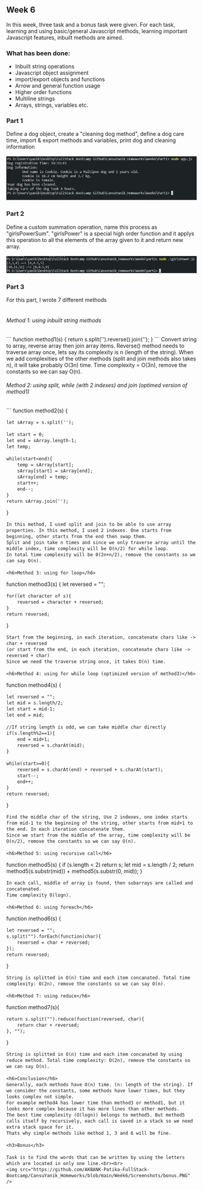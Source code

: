 ## Week 6

In this week, three task and a bonus task were given. For each task, learning and using basic/general Javascript methods, learning important Javascript features, inbuilt methods are aimed.

### What has been done:
- Inbuilt string operations
- Javascript object assignment
- import/export objects and functions
- Arrow and general function usage
- Higher order functions
- Multiline strings
- Arrays, strings, variables etc.


<h3>Part 1</h3>

Define a dog object, create a "cleaning dog method", define a dog care time, import & export methods and variables, print dog and cleaning information<br><br>
<img src="https://github.com/AKBANK-Patika-FullStack-Bootcamp/CansuYanik_Homeworks/blob/main/Week6/Screenshots/part1.PNG" />

<h3>Part 2</h3>

Define a custom summation operation, name this process as "girlsPowerSum". 
"girlsPower" is a special high order function and it applys this operation to all the elements of the array given to it and return new array.<br><br>
<img src="https://github.com/AKBANK-Patika-FullStack-Bootcamp/CansuYanik_Homeworks/blob/main/Week6/Screenshots/part2.PNG" />


<h3>Part 3</h3>

For this part, I wrote 7 different methods<br><br>

<h6>Method 1: using inbuilt string methods</h6>
```
function method1(s) {
    return s.split('').reverse().join('');
}
```
Convert string to array, reverse array then join array items.
Reverse() method needs to traverse array once, lets say its complexity is n (length of the string). When we add complexities of the other methods (split and join methods also takes n), it will take probably O(3n) time.
Time complexity = O(3n), remove the constants so we can say O(n). 

<h6>Method 2: using split, while (with 2 indexes) and join (optimed version of method1)</h6>
```
function method2(s) {

    let sArray = s.split('');

    let start = 0;
    let end = sArray.length-1;
    let temp;
        
    while(start<end){
        temp = sArray[start];
        sArray[start] = sArray[end];
        sArray[end] = temp;
        start++;
        end--;
    }
    return sArray.join('');
}
```
In this method, I used split and join to be able to use array properties. In this method, I used 2 indexes. One starts from beginning, other starts from the end then swap them.
Split and join take n times and since we only traverse array until the middle index, time complexity will be O(n/2) for while loop.
In total time complexity will be 0(2n+n/2), remove the constants so we can say O(n). 

<h6>Method 3: using for loop</h6>
```
function method3(s) {
    let reversed = "";

    for(let character of s){
        reversed = character + reversed;
    }
    return reversed;
}
```
Start from the beginning, in each iteration, concatenate chars like -> char + reversed
(or start from the end, in each iteration, concatenate chars like -> reversed + char)
Since we need the traverse string once, it takes O(n) time.

<h6>Method 4: using for while loop (optimized version of method3)</h6>
```
function method4(s) {

    let reversed = "";
    let mid = s.length/2;
    let start = mid-1;
    let end = mid;

    //If string length is odd, we can take middle char directly
    if(s.length%2==1){
        end = mid+1;
        reversed = s.charAt(mid);
    }
        
    while(start>=0){
        reversed = s.charAt(end) + reversed + s.charAt(start);
        start--;
        end++;
    }
    return reversed;
}
```
Find the middle char of the string, Use 2 indexes, one index starts from mid-1 to the beginning of the string, other starts from mid+1 to the end. In each iteration concatenate them.
Since we start from the middle of the array, time complexity will be O(n/2), remove the constants so we can say O(n). 

<h6>Method 5: using recursive call</h6>
```
function method5(s) {
    if (s.length < 2)
      return s;
    let mid = s.length / 2;
    return method5(s.substr(mid)) + method5(s.substr(0, mid));
}
```
In each call, middle of array is found, then subarrays are called and concatenated.
Time complexity O(logn).

<h6>Method 6: using foreach</h6>
```
function method6(s) {

    let reversed = "";  
    s.split("").forEach(function(char){
        reversed = char + reversed;
    });
    return reversed;
}
```
String is splitted in O(n) time and each item concanated. Total time complexity: O(2n), remove the constants so we can say O(n).

<h6>Method 7: using reduce</h6>
```
function method7(s){

    return s.split("").reduce(function(reversed, char){
        return char + reversed;
    }, "");
} 
```
String is splitted in O(n) time and each item concanated by using reduce method. Total time complexity: O(2n), remove the constants so we can say O(n).

<h6>Conclusion</h6>
Generally, each methods have O(n) time. (n: length of the string). If we consider the constants, some methods have lower times, but they looks complex not simple. 
For example method4 has lower time than method3 or method1, but it looks more complex because it has more lines than other methods.
The best time complexity (O(logn)) belongs to method5. But method5 calls itself by recursively, each call is saved in a stack so we need extra stack space for it.
Thats why simple methods like method 1, 3 and 6 will be fine. 

<h3>Bonus</h3>

Task is to find the words that can be written by using the letters which are located in only one line.<br><br>
<img src="https://github.com/AKBANK-Patika-FullStack-Bootcamp/CansuYanik_Homeworks/blob/main/Week6/Screenshots/bonus.PNG" />

